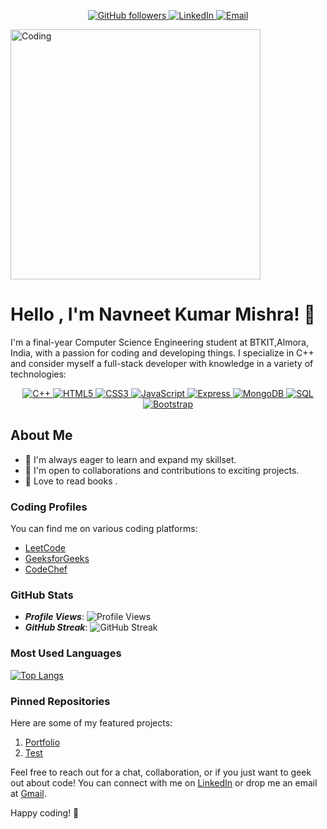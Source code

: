 <!-- Header -->
<p align="center">
  <a href="https://github.com/NavneetMishra10">
    <img src="https://img.shields.io/github/followers/ChetanBatra72?style=social" alt="GitHub followers">
  </a>
  <a href="https://www.linkedin.com/in/navneet-kumar-mishra-46a0b31a5">
    <img src="https://img.shields.io/badge/LinkedIn-Connect-blue?style=flat&logo=linkedin" alt="LinkedIn">
  </a>
  <a href="mailto:navneetmishra00965@gmail.com">
    <img src="https://img.shields.io/badge/Email-Contact%20Me-red?style=flat&logo=gmail" alt="Email">
  </a>
</p>

<!-- Image of You Coding -->
<img
  align="center"
  alt="Coding"
  width="400"
  src="https://user-images.githubusercontent.com/74038190/238353480-219bcc70-f5dc-466b-9a60-29653d8e8433.gif"
/>


# Hello , I'm Navneet Kumar Mishra! 👋

I'm a final-year Computer Science Engineering student at BTKIT,Almora, India, with a passion for coding and developing things. I specialize in C++ and consider myself a full-stack developer with knowledge in a variety of technologies:

<!-- Skills -->
<p align="center">
  <a href="#">
    <img src="https://img.shields.io/badge/C++-blue?style=for-the-badge&logo=c%2B%2B&logoColor=white" alt="C++">
  </a>
  <a href="#">
    <img src="https://img.shields.io/badge/HTML5-orange?style=for-the-badge&logo=html5&logoColor=white" alt="HTML5">
  </a>
  <a href="#">
    <img src="https://img.shields.io/badge/CSS3-blue?style=for-the-badge&logo=css3&logoColor=white" alt="CSS3">
  </a>
  <a href="#">
    <img src="https://img.shields.io/badge/JavaScript-yellow?style=for-the-badge&logo=javascript&logoColor=white" alt="JavaScript">
  </a>
  <!--<a href="#">
    <img src="https://img.shields.io/badge/React-blue?style=for-the-badge&logo=react&logoColor=white" alt="React">
  </a>-->
  <!---<a href="#">
    <img src="https://img.shields.io/badge/Node.js-green?style=for-the-badge&logo=node.js&logoColor=white" alt="Node.js">
  </a>-->
  <a href="#">
    <img src="https://img.shields.io/badge/Express-green?style=for-the-badge&logo=express&logoColor=white" alt="Express">
  </a>
  <a href="#">
    <img src="https://img.shields.io/badge/MongoDB-green?style=for-the-badge&logo=mongodb&logoColor=white" alt="MongoDB">
  </a>
  <a href="#">
    <img src="https://img.shields.io/badge/SQL-green?style=for-the-badge&logo=sql&logoColor=white" alt="SQL">
  </a>
  <a href="#">
    <img src="https://img.shields.io/badge/Bootstrap-purple?style=for-the-badge&logo=bootstrap&logoColor=white" alt="Bootstrap">
  </a>
</p>

## About Me
- 🌱 I'm always eager to learn and expand my skillset.
- 👯 I'm open to collaborations and contributions to exciting projects.
- 🏏 Love to read books .

### Coding Profiles

You can find me on various coding platforms:

- [LeetCode](https://leetcode.com/Navneet_Mishra20/)
- [GeeksforGeeks](https://auth.geeksforgeeks.org/user/navneet_mishra)
- [CodeChef](https://www.codechef.com/users/navneetmishr)

### GitHub Stats

- ***Profile Views***: ![Profile Views](https://komarev.com/ghpvc/?username=navneetMishra10)
- ***GitHub Streak***: ![GitHub Streak](https://github-readme-streak-stats.herokuapp.com/?user=NavneetMishra10)
### Most Used Languages



[![Top Langs](https://github-readme-stats.vercel.app/api/top-langs/?username=NavneetMishra10&layout=compact)](https://github.com/anuraghazra/github-readme-stats)


### Pinned Repositories

Here are some of my featured projects:

1. [Portfolio](https://navneetmishra10.github.io/Portfolio/)
2. [Test](.)
    <!-- 3. [Sorting-Visulaizer](https://github.com/ChetanBatra72/Sorting_Vis)-->



Feel free to reach out for a chat, collaboration, or if you just want to geek out about code! You can connect with me on [LinkedIn](https://www.linkedin.com/in/navneet-kumar-mishra-46a0b31a5) or drop me an email at [Gmail](mailto:navneetmishra00965@gmail.com).

Happy coding! 🚀

